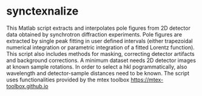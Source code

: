 # synctexnalize

This Matlab script extracts and interpolates pole figures from 2D detector data obtained by synchrotron diffraction experiments. Pole figures are extracted by single peak fitting in user defined intervals (either trapezoidal numerical integration or parametric integration of a fitted Lorentz function).
This script also includes methods for masking, correcting detector artifacts and background corrections.
A minimum dataset needs 2D detector images at known sample rotations. In order to select a hkl pogrammatically, also wavelength and detector-sample distances need to be known.
The script uses functionalities provided by the mtex toolbox https://mtex-toolbox.github.io
